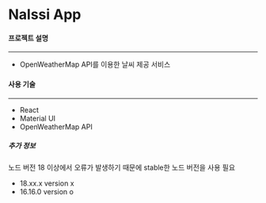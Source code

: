 # Nalssi App

#### 프로젝트 설명

---

- OpenWeatherMap API를 이용한 날씨 제공 서비스

#### 사용 기술

---

- React
- Material UI
- OpenWeatherMap API

##### 추가 정보

노드 버전 18 이상에서 오류가 발생하기 때문에 stable한 노드 버전을 사용 필요

- 18.xx.x version x
- 16.16.0 version o
